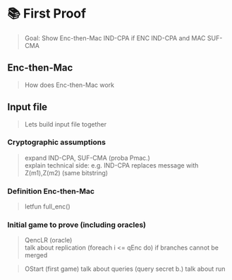 # 📚 First Proof
<!---
TODO:
how parameters of oracles are defined
difference Oracle and Process
--->
> Goal: Show Enc-then-Mac IND-CPA if ENC IND-CPA and MAC SUF-CMA

## Enc-then-Mac
> How does Enc-then-Mac work

## Input file
> Lets build input file together

### Cryptographic assumptions
> expand IND-CPA, SUF-CMA (proba Pmac.)  
> explain technical side: e.g. IND-CPA replaces message with Z(m1),Z(m2) (same bitstring)


### Definition Enc-then-Mac
> letfun full_enc()

### Initial game to prove (including oracles)
> QencLR (oracle)  
> talk about replication (foreach i <= qEnc do)
> if branches cannot be merged


> OStart (first game)
> talk about queries (query secret b.)
> talk about run
